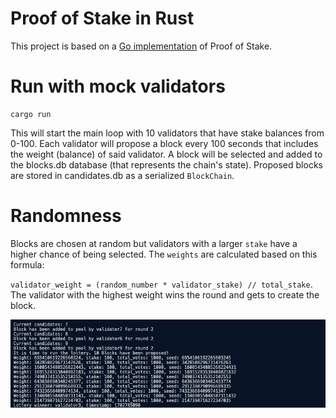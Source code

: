 # Proof of Stake in Rust

This project is based on a [Go implementation](https://mycoralhealth.medium.com/code-your-own-proof-of-stake-blockchain-in-go-610cd99aa658) of Proof of Stake.

# Run with mock validators

```
cargo run
```
This will start the main loop with 10 validators that have stake balances from 0-100. Each validator will propose a block every 100 seconds that includes the weight (balance) of said validator. A block will be selected and added to the blocks.db database (that represents the chain's state). Proposed blocks are stored in candidates.db as a serialized `BlockChain`.

# Randomness

Blocks are chosen at random but validators with a larger `stake` have a higher chance of being selected. The `weights` are calculated based on this formula:

`validator_weight = (random_number * validator_stake) // total_stake`. The validator with the highest weight wins the round and gets to create the block.

![output](https://github.com/jonas089/pos-rust/blob/master/resources/output.png)
